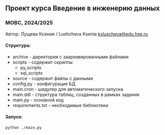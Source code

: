 ## Проект курса Введение в инженерию данных
### МОВС, 2024/2025
Автор: Лущева Ксения / Lushcheva Ksenia
ksluscheva@edu.hse.ru

#### Структура:
* archive - директория с заархивированными файлами
* scripts - содержит скрипты:
  * py_scripts
  * sql_scripts
* source - содержит файлы с данными
* config.py - конфигурация БД
* main.cron - шедулер для автоматического запуска
* main.ddl - структура таблиц, созданных в рамках задания
* main.py - основной код
* requirements.txt - необходимые библиотеки

#### Запуск:
``python ./main.py``